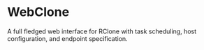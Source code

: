 # WebClone
A full fledged web interface for RClone with task scheduling, host configuration, and endpoint specification.
